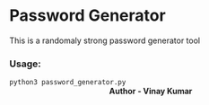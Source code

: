 # Password Generator

<p>This is a randomaly strong password generator tool </p>

<h3>Usage:</h3>
<code>python3 password_generator.py</code>
<br>
<center><strong>Author - Vinay Kumar <strong></center>